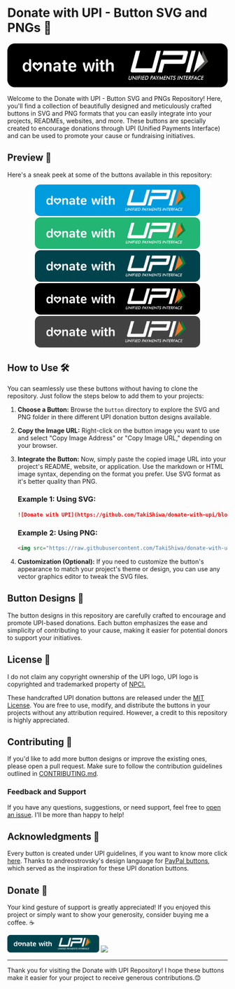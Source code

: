 # Donate with UPI - Button SVG and PNGs 💸

<p align="center">
  <img src="https://github.com/TakiShiwa/donate-with-upi/blob/main/Button/SVG/UPI-black-02-01.svg" height="100" alt="Donate with UPI" />
</p>

Welcome to the Donate with UPI - Button SVG and PNGs Repository! Here, you'll find a collection of beautifully designed and meticulously crafted buttons in SVG and PNG formats that you can easily integrate into your projects, READMEs, websites, and more. These buttons are specially created to encourage donations through UPI (Unified Payments Interface) and can be used to promote your cause or fundraising initiatives.

## Preview 👀

Here's a sneak peek at some of the buttons available in this repository:

<p align="center">
  <img src="https://github.com/TakiShiwa/donate-with-upi/blob/main/Button/SVG/UPI-blue-01.svg" height="72" alt="Button Preview" />
  <img src="https://github.com/TakiShiwa/donate-with-upi/blob/main/Button/SVG/UPI-green-01.svg" height="72" alt="Button Preview" />
  <img src="https://github.com/TakiShiwa/donate-with-upi/blob/main/Button/SVG/UPI-teal-01.svg" height="72" alt="Button Preview" />
  <img src="https://github.com/TakiShiwa/donate-with-upi/blob/main/Button/SVG/UPI-black-01.svg" height="72" alt="Button Preview" />
  <img src="https://github.com/TakiShiwa/donate-with-upi/blob/main/Button/SVG/UPI-grey-02-01.svg" height="72" alt="Button Preview" />
</p>

## How to Use 🛠️

You can seamlessly use these buttons without having to clone the repository. Just follow the steps below to add them to your projects:

1. **Choose a Button:** Browse the `button` directory to explore the SVG and PNG folder in there different UPI donation button designs available.

2. **Copy the Image URL:** Right-click on the button image you want to use and select "Copy Image Address" or "Copy Image URL," depending on your browser.

3. **Integrate the Button:** Now, simply paste the copied image URL into your project's README, website, or application. Use the markdown or HTML image syntax, depending on the format you prefer.
Use SVG format as it's better quality than PNG.

   ### Example 1: Using SVG:
   ```markdown
   ![Donate with UPI](https://github.com/TakiShiwa/donate-with-upi/blob/main/Button/SVG/donate_button.svg)
   ```

   ### Example 2: Using PNG:
   ```html
   <img src="https://raw.githubusercontent.com/TakiShiwa/donate-with-upi/main/Button/PNG/donate_button.png" alt="Donate with UPI" />
   ```

5. **Customization (Optional):** If you need to customize the button's appearance to match your project's theme or design, you can use any vector graphics editor to tweak the SVG files.

## Button Designs 🎨

The button designs in this repository are carefully crafted to encourage and promote UPI-based donations. Each button emphasizes the ease and simplicity of contributing to your cause, making it easier for potential donors to support your initiatives.

## License 📝

I do not claim any copyright ownership of the UPI logo, UPI logo is copyrighted and trademarked property of [NPCI.](https://www.npci.org.in/)

These handcrafted UPI donation buttons are released under the [MIT License](LICENSE.md). You are free to use, modify, and distribute the buttons in your projects without any attribution required. However, a credit to this repository is highly appreciated.

## Contributing 🤝

If you'd like to add more button designs or improve the existing ones, please open a pull request. Make sure to follow the contribution guidelines outlined in [CONTRIBUTING.md](CONTRIBUTING.md).

 ### Feedback and Support

 If you have any questions, suggestions, or need support, feel free to [open an issue](https://github.com/TakiShiwa/donate-with-upi/issues). I'll be more than happy to help!

## Acknowledgments 🙏

Every button is created under UPI guidelines, if you want to know more click [here](https://www.bhimupi.org.in/sites/default/files/BHIM%20UPI%20Guidelines.pdf).
Thanks to andreostrovsky's design language for [PayPal buttons](https://github.com/andreostrovsky/donate-with-paypal/tree/master), which served as the inspiration for these UPI donation buttons.

## Donate 💖

Your kind gesture of support is greatly appreciated! If you enjoyed this project or simply want to show your generosity, consider buying me a coffee. ☕

<a href="https://github.com/TakiShiwa/Themes/assets/137756384/02a87419-84ec-4ea8-a910-20f92e19259a"><img src="https://github.com/TakiShiwa/donate-with-upi/blob/main/Button/SVG/UPI-teal-01.svg" height="40"></a>
<a href="https://www.paypal.me/TakiShiwa"><img src="https://github.com/andreostrovsky/donate-with-paypal/blob/master/blue.svg" height="40"></a>

---

Thank you for visiting the Donate with UPI Repository! I hope these buttons make it easier for your project to receive generous contributions.😊

